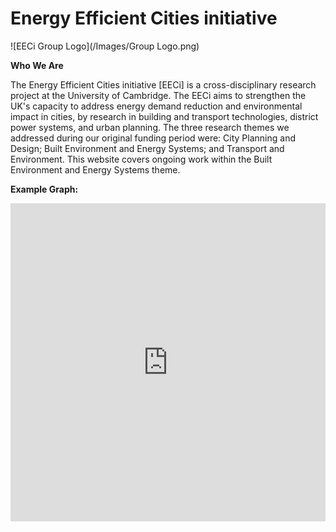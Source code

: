 # Energy Efficient Cities initiative

![EECi Group Logo](/Images/Group Logo.png)

**Who We Are**

The Energy Efficient Cities initiative [EECi] is a cross-disciplinary research project at the University of Cambridge. The EECi aims to strengthen the UK's capacity to address energy demand reduction and environmental impact in cities, by research in building and transport technologies, district power systems, and urban planning. The three research themes we addressed during our original funding period were: City Planning and Design; Built Environment and Energy Systems; and Transport and Environment. This website covers ongoing work within the Built Environment and Energy Systems theme.

<b>Example Graph: </b>

<!-- Create object within webpage called example_object -->
<div id="example_object">
</div>
<!-- Call library -->
<script src="https://d3js.org/d3.v6.min.js"></script>

<!-- Script that contains a visualisation -->
<script>
const data = Object.values({
  "LINE1": [
    10,
    11,
    12,
    15
  ],
  "LINE2": [
    21,
    22,
    23,
    32
  ],
  "LINE3": [
    11,
    12,
    13,
    15
  ]
});

var line = d3.line()
  .x((d, i) => x(i))
  .y((d) => y(d));

// set the dimensions and margins of the graph
var margin = {
    top: 50,
    right: 100,
    bottom: 130,
    left: 120
  },
  width = 900 - margin.left - margin.right,
  height = 400 - margin.top - margin.bottom;

// append the svg object to the body of the page
var svg = d3.select("#example_object")
  .append("svg")
  .attr("width", width + margin.left + margin.right)
  .attr("height", height + margin.top + margin.bottom)
  .append("g")
  .attr("transform", `translate(${margin.left}, ${margin.top})`);

// Add X axis
var x = d3.scaleLinear()
  .domain([0, d3.max(data, (d) => d.length)])
  .range([0, width]);

svg.append("g")
  .attr("transform", "translate(0," + height + ")")
  .call(d3.axisBottom(x).ticks(5));

// Add Y axis
// I need help in this area, how can I get the min and max values set in the domain?
var y = d3.scaleLinear()
  .domain([0, d3.max(data, (d) => Math.max(...d))])
  .range([height, 0]);

svg.append("g")
  .call(d3.axisLeft(y));

// Draw the line
// I need help in this area, how can I get the lines plotted, js gives error in this!
svg.selectAll(".line")
  .data(data)
  .enter()
  .append("path")
  .attr("fill", "none")
  .attr("stroke", "black")
  .attr("stroke-width", 1.5)
  .attr("d", (d) => line(d));


</script>

<iframe title="Participants in Miles for MS" aria-label="chart" id="datawrapper-chart-OEM92" src="https://datawrapper.dwcdn.net/OEM92/1/" scrolling="no" frameborder="0" style="width: 0; min-width: 100% !important; border: none;" height="509"></iframe>
<script type="text/javascript">!function(){"use strict";window.addEventListener("message",(function(a){if(void 0!==a.data["datawrapper-height"])for(var e in a.data["datawrapper-height"]){var t=document.getElementById("datawrapper-chart-"+e)||document.querySelector("iframe[src*='"+e+"']");t&&(t.style.height=a.data["datawrapper-height"][e]+"px")}}))}();
</script>

<!DOCTYPE html>
<meta charset="utf-8">

<!-- Load d3.js -->
<script src="https://d3js.org/d3.v4.js"></script>

<!-- Create a div where the graph will take place -->
<div id="my_dataviz"></div>

<!-- Load color palettes -->
<script src="https://d3js.org/d3-scale-chromatic.v1.min.js"></script>


<script>

// set the dimensions and margins of the graph
var margin = {top: 80, right: 25, bottom: 30, left: 40},
  width = 450 - margin.left - margin.right,
  height = 450 - margin.top - margin.bottom;

// append the svg object to the body of the page
var svg = d3.select("#my_dataviz")
.append("svg")
  .attr("width", width + margin.left + margin.right)
  .attr("height", height + margin.top + margin.bottom)
.append("g")
  .attr("transform",
        "translate(" + margin.left + "," + margin.top + ")");

//Read the data
d3.csv("https://raw.githubusercontent.com/holtzy/D3-graph-gallery/master/DATA/heatmap_data.csv", function(data) {

  // Labels of row and columns -> unique identifier of the column called 'group' and 'variable'
  var myGroups = d3.map(data, function(d){return d.group;}).keys()
  var myVars = d3.map(data, function(d){return d.variable;}).keys()

  // Build X scales and axis:
  var x = d3.scaleBand()
    .range([ 0, width ])
    .domain(myGroups)
    .padding(0.05);
  svg.append("g")
    .style("font-size", 15)
    .attr("transform", "translate(0," + height + ")")
    .call(d3.axisBottom(x).tickSize(0))
    .select(".domain").remove()

  // Build Y scales and axis:
  var y = d3.scaleBand()
    .range([ height, 0 ])
    .domain(myVars)
    .padding(0.05);
  svg.append("g")
    .style("font-size", 15)
    .call(d3.axisLeft(y).tickSize(0))
    .select(".domain").remove()

  // Build color scale
  var myColor = d3.scaleSequential()
    .interpolator(d3.interpolateInferno)
    .domain([1,100])

  // create a tooltip
  var tooltip = d3.select("#my_dataviz")
    .append("div")
    .style("opacity", 0)
    .attr("class", "tooltip")
    .style("background-color", "white")
    .style("border", "solid")
    .style("border-width", "2px")
    .style("border-radius", "5px")
    .style("padding", "5px")

  // Three function that change the tooltip when user hover / move / leave a cell
  var mouseover = function(d) {
    tooltip
      .style("opacity", 1)
    d3.select(this)
      .style("stroke", "black")
      .style("opacity", 1)
  }
  var mousemove = function(d) {
    tooltip
      .html("The exact value of<br>this cell is: " + d.value)
      .style("left", (d3.mouse(this)[0]+70) + "px")
      .style("top", (d3.mouse(this)[1]) + "px")
  }
  var mouseleave = function(d) {
    tooltip
      .style("opacity", 0)
    d3.select(this)
      .style("stroke", "none")
      .style("opacity", 0.8)
  }

  // add the squares
  svg.selectAll()
    .data(data, function(d) {return d.group+':'+d.variable;})
    .enter()
    .append("rect")
      .attr("x", function(d) { return x(d.group) })
      .attr("y", function(d) { return y(d.variable) })
      .attr("rx", 4)
      .attr("ry", 4)
      .attr("width", x.bandwidth() )
      .attr("height", y.bandwidth() )
      .style("fill", function(d) { return myColor(d.value)} )
      .style("stroke-width", 4)
      .style("stroke", "none")
      .style("opacity", 0.8)
    .on("mouseover", mouseover)
    .on("mousemove", mousemove)
    .on("mouseleave", mouseleave)
})

// Add title to graph
svg.append("text")
        .attr("x", 0)
        .attr("y", -50)
        .attr("text-anchor", "left")
        .style("font-size", "22px")
        .text("A d3.js heatmap");

// Add subtitle to graph
svg.append("text")
        .attr("x", 0)
        .attr("y", -20)
        .attr("text-anchor", "left")
        .style("font-size", "14px")
        .style("fill", "grey")
        .style("max-width", 400)
        .text("A short description of the take-away message of this chart.");


</script>


